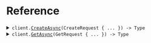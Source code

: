 # Reference
<details><summary><code>client.<a href="/src/SeedValidation/SeedValidationClient.cs">CreateAsync</a>(CreateRequest { ... }) -> Type</code></summary>
<dl>
<dd>

#### 🔌 Usage

<dl>
<dd>

<dl>
<dd>

```csharp
await client.CreateAsync(
    new CreateRequest
    {
        Decimal = 2.2,
        Even = 100,
        Name = "foo",
        Shape = Shape.Square,
    }
);
```
</dd>
</dl>
</dd>
</dl>

#### ⚙️ Parameters

<dl>
<dd>

<dl>
<dd>

**request:** `CreateRequest` 
    
</dd>
</dl>
</dd>
</dl>


</dd>
</dl>
</details>

<details><summary><code>client.<a href="/src/SeedValidation/SeedValidationClient.cs">GetAsync</a>(GetRequest { ... }) -> Type</code></summary>
<dl>
<dd>

#### 🔌 Usage

<dl>
<dd>

<dl>
<dd>

```csharp
await client.GetAsync(
    new GetRequest
    {
        Decimal = 2.2,
        Even = 100,
        Name = "foo",
    }
);
```
</dd>
</dl>
</dd>
</dl>

#### ⚙️ Parameters

<dl>
<dd>

<dl>
<dd>

**request:** `GetRequest` 
    
</dd>
</dl>
</dd>
</dl>


</dd>
</dl>
</details>
